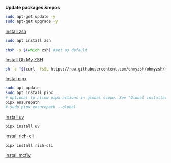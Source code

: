 **Update packages &repos**
```zsh
sudo apt-get update -y
sudo apt-get upgrade -y
```

[Install zsh](https://github.com/ohmyzsh/ohmyzsh/wiki/Installing-ZSH)
```zsh
sudo apt install zsh

chsh -s $(which zsh) #set as default
```

[Install Oh My ZSH](https://ohmyz.sh/#install)
```zsh
sh -c "$(curl -fsSL https://raw.githubusercontent.com/ohmyzsh/ohmyzsh/master/tools/install.sh)"
```

[Instal pipx](https://pipx.pypa.io/stable/installation/)
```zsh
sudo apt update
sudo apt install pipx
# optional to allow pipx actions in global scope. See "Global installation" section below.
pipx ensurepath
# sudo pipx ensurepath --global 
```
[Install uv](https://github.com/astral-sh/uv?tab=readme-ov-file#getting-started)
```zsh
pipx install uv
```
[install rich-cli](https://github.com/Textualize/rich-cli?tab=readme-ov-file#windows--linux)
```zsh
pipx install rich-cli
```

[install mcfly](https://github.com/cantino/mcfly?tab=readme-ov-file#installing-using-our-install-script-macos-or-linux)
```

```
